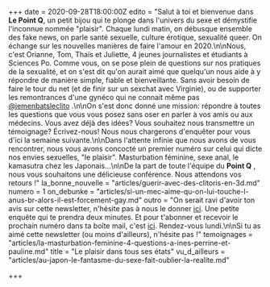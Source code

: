 +++
date = 2020-09-28T18:00:00Z
edito = "Salut à toi et bienvenue dans **Le Point Q**, un petit bijou qui te plonge dans l'univers du sexe et démystifie l'inconnue nommée \"plaisir\". Chaque lundi matin, on débusque ensemble des fake news, on parle santé sexuelle, culture érotique, sexualité queer. On échange sur les nouvelles manières de faire l'amour en 2020.\n\nNous, c'est Orianne, Tom, Thaïs et Juliette, 4 jeunes journalistes et étudiants à Sciences Po. Comme vous, on se pose plein de questions sur nos pratiques de la sexualité, et on s'est dit qu'on aurait aimé que quelqu'un nous aide à y répondre de manière simple, fiable et bienveillante. Sans avoir besoin de faire le tour du net (et de finir sur un sexchat avec Virginie), ou de supporter les remontrances d'une gynéco qui ne connait même pas [@jemenbatsleclito](https://www.instagram.com/jemenbatsleclito) .\n\nOn s'est donc donné une mission: répondre à toutes les questions que vous vous posez sans oser en parler à vos amis ou aux médecins. Vous avez déjà des idées? Vous souhaitez nous transmettre un témoignage? Écrivez-nous! Nous nous chargerons d'enquêter pour vous d'ici la semaine suivante.\n\nDans l'attente infinie que nous avons de vous rencontrer, nous vous avons concocté un premier numéro sur celui qui dicte nos envies sexuelles, \"le plaisir\". Masturbation féminine, sexe anal, le kamasutra chez les Japonais…\n\nDe la part de toute l'équipe du **Point Q** , nous vous souhaitons une délicieuse conférence. Nous attendons vos retours !"
la_bonne_nouvelle = "articles/guerir-avec-des-clitoris-en-3d.md"
numero = 1
on_debunke = "articles/si-un-mec-aime-qu-on-lui-touche-l-anus-br-alors-il-est-forcement-gay.md"
outro = "On serait ravi d'avoir ton avis sur cette newsletter, n'hésite pas à nous le donner [ici](https://docs.google.com/forms/d/17b246X6StvcQ3r8yTCEOIyYSOXXjHUvdvgBuZxiSXQE/edit?fbclid=IwAR1gBhu2bITKIYnuVlIIpD3Gv2QYq0TRo_mJd5u3WlZ24Qh3RbjH9_aU65Y). Une petite enquête qui te prendra deux minutes. Et pour t'abonner et recevoir le prochain numéro dans ta boîte mail, c'est [ici](https://forms.gle/8dSqWNbnnD1Jeeyg8). Rendez-vous lundi.\n\nSi tu as aimé cette newsletter (ou moins d'ailleurs), n'hésite pas !"
temoignages = "articles/la-masturbation-feminine-4-questions-a-ines-perrine-et-pauline.md"
title = "Le plaisir dans tous ses états"
vu_d_ailleurs = "articles/au-japon-le-fantasme-du-sexe-fait-oublier-la-realite.md"

+++
